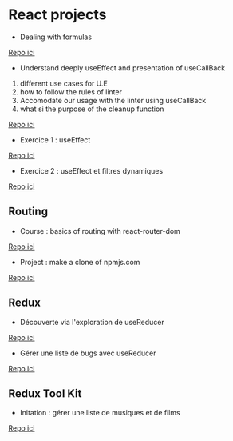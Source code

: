   # React projects

- Dealing with formulas

[Repo ici](https://github.com/ndjerrou/fsd53_formulas_react)

- Understand deeply useEffect and presentation of useCallBack

1.  different use cases for U.E
2.  how to follow the rules of linter
3.  Accomodate our usage with the linter using useCallBack
4.  what si the purpose of the cleanup function

[Repo ici](https://github.com/ndjerrou/2-useEffect)

- Exercice 1 : useEffect

[Repo ici](https://github.com/ndjerrou/3-useEffect_exercise_1)

- Exercice 2 : useEffect et filtres dynamiques

[Repo ici](https://github.com/ndjerrou/exo_filter_ue)

## Routing

- Course : basics of routing with react-router-dom

[Repo ici](https://github.com/ndjerrou/routing_basics_react_v6)

- Project : make a clone of npmjs.com

[Repo ici](https://github.com/ndjerrou/npmjs_clone)

## Redux 

- Découverte via l'exploration de useReducer

[Repo ici](https://github.com/ndjerrou/init_redux_with_useReducer)

- Gérer une liste de bugs avec useReducer

[Repo ici](https://github.com/ndjerrou/useReducer-bugs)

## Redux Tool Kit

- Initation : gérer une liste de musiques et de films

[Repo ici](https://github.com/ndjerrou/initiation_rtk)
